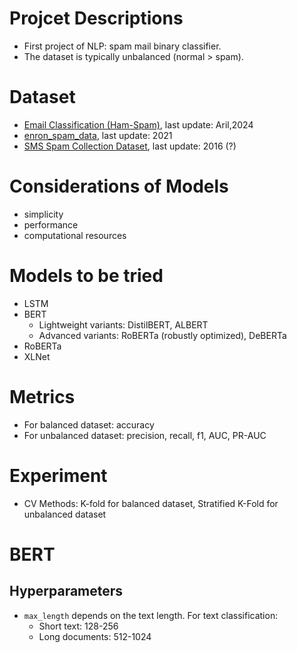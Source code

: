 # Projcet Descriptions
- First project of NLP: spam mail binary classifier.
- The dataset is typically unbalanced (normal > spam).

# Dataset
- [Email Classification (Ham-Spam)](https://www.kaggle.com/datasets/prishasawhney/email-classification-ham-spam), last update: Aril,2024
- [enron_spam_data](https://github.com/MWiechmann/enron_spam_data), last update: 2021
- [SMS Spam Collection Dataset](https://www.kaggle.com/datasets/uciml/sms-spam-collection-dataset), last update: 2016 (?)

# Considerations of Models
- simplicity
- performance
- computational resources

# Models to be tried
- LSTM
- BERT
	- Lightweight variants: DistilBERT, ALBERT
	- Advanced variants: RoBERTa (robustly optimized), DeBERTa
- RoBERTa
- XLNet

# Metrics
- For balanced dataset: accuracy
- For unbalanced dataset: precision, recall, f1, AUC, PR-AUC

# Experiment
- CV Methods: K-fold for balanced dataset, Stratified K-Fold for unbalanced dataset

# BERT
## Hyperparameters
- `max_length` depends on the text length. For text classification:
	- Short text: 128-256
	- Long documents: 512-1024
